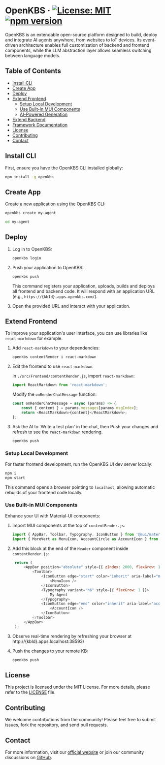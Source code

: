 # OpenKBS &middot; [![License: MIT](https://img.shields.io/badge/License-MIT-green.svg)](https://github.com/open-kbs/openkbs-chat/blob/main/LICENSE) [![npm version](https://img.shields.io/badge/npm-v0.0.20-orange.svg)](https://www.npmjs.com/package/openkbs)

OpenKBS is an extendable open-source platform designed to build, deploy and integrate AI agents anywhere, from websites to IoT devices. Its event-driven architecture enables full customization of backend and frontend components, while the LLM abstraction layer allows seamless switching between language models.

## Table of Contents

- [Install CLI](#install-cli)
- [Create App](#create-app)
- [Deploy](#deploy)
- [Extend Frontend](#extend-frontend)
   - [Setup Local Development](#setup-local-development)
   - [Use Built-in MUI Components](#use-built-in-mui-components)
   - [AI-Powered Generation](#ai-powered-frontend-generation)
- [Extend Backend](#extend-backend)
- [Framework Documentation](#framework-documentation)
- [License](#license)
- [Contributing](#contributing)
- [Contact](#contact)

## Install CLI

First, ensure you have the OpenKBS CLI installed globally:

```bash
npm install -g openkbs
```

## Create App

Create a new application using the OpenKBS CLI:

```bash
openkbs create my-agent

cd my-agent
```

## Deploy

1. Log in to OpenKBS:

   ```bash
   openkbs login
   ```

2. Push your application to OpenKBS:

   ```bash
   openkbs push
   ```

   This command registers your application, uploads, builds and deploys all frontend and backend code. It will respond with an application URL (e.g., `https://{kbId}.apps.openkbs.com/`).

3. Open the provided URL and interact with your application.

## Extend Frontend

To improve your application's user interface, you can use libraries like `react-markdown` for example.

1. Add `react-markdown` to your dependencies:

   ```bash
   openkbs contentRender i react-markdown
   ```

2. Edit the frontend to use `react-markdown`:

   In `./src/Frontend/contentRender.js`, import `react-markdown`:

   ```js
   import ReactMarkdown from 'react-markdown';
   ```

   Modify the `onRenderChatMessage` function:

   ```js
   const onRenderChatMessage = async (params) => {
       const { content } = params.messages[params.msgIndex];
       return <ReactMarkdown>{content}</ReactMarkdown>;
   };
   ```

3. Ask the AI to 'Write a test plan' in the chat, then Push your changes and refresh to see the `react-markdown` rendering.



   ```bash
   openkbs push
   ```

### Setup Local Development

For faster frontend development, run the OpenKBS UI dev server locally:

   ```bash
   npm i
   npm start
   ```

This command opens a browser pointing to `localhost`, allowing automatic rebuilds of your frontend code locally.

### Use Built-in MUI Components

Enhance your UI with Material-UI components:

1. Import MUI components at the top of `contentRender.js`:

   ```js
   import { AppBar, Toolbar, Typography, IconButton } from '@mui/material';
   import { MoreVert as MenuIcon, AccountCircle as AccountIcon } from '@mui/icons-material';
   ```

2. Add this block at the end of the `Header` component inside `contentRender.js`:

   ```js
    return (
        <AppBar position="absolute" style={{ zIndex: 2000, flexGrow: 1, textAlign: 'left' }}>
            <Toolbar>
                <IconButton edge="start" color="inherit" aria-label="menu" style={{ marginRight: '16px' }}>
                    <MenuIcon />
                </IconButton>
                <Typography variant="h6" style={{ flexGrow: 1 }}>
                    My Agent
                </Typography>
                <IconButton edge="end" color="inherit" aria-label="account">
                    <AccountIcon />
                </IconButton>
            </Toolbar>
        </AppBar>
    );
   ```

3. Observe real-time rendering by refreshing your browser at http://{kbId}.apps.localhost:38593/

4. Push the changes to your remote KB:

   ```bash
   openkbs push 
   ```

## License

This project is licensed under the MIT License. For more details, please refer to the [LICENSE](https://github.com/open-kbs/openkbs-chat/blob/main/LICENSE) file.

## Contributing

We welcome contributions from the community! Please feel free to submit issues, fork the repository, and send pull requests.

## Contact

For more information, visit our [official website](https://openkbs.com) or join our community discussions on [GitHub](https://github.com/open-kbs/openkbs/discussions).
